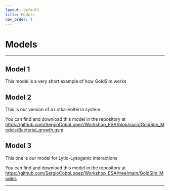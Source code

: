 ```yaml
---
layout: default
title: Models
nav_order: 4
---
```


# Models

---

## Model 1
This model is a very short example of how GoldSim works

## Model 2
This is our version of a Lotka-Volterra system.

You can find and download this model in the repository at <https://github.com/SergioCoboLopez/Workshop_ESA/blob/main/GoldSim_Models/Bacterial_growth.gsm>

## Model 3
This one is our model for Lytic-Lysogenic interactions

You can find and download this model in the repository at <https://github.com/SergioCoboLopez/Workshop_ESA/tree/main/GoldSim_Models>

---
